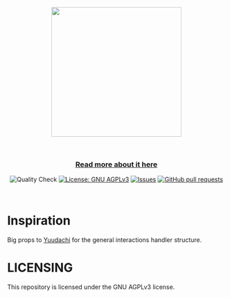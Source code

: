 <div align="center">
  <img width="300" height="300" src="https://sucks-to-b.eu/xFTlWA.png">

  <p align="center">
    <br />
    <h3>
      <strong>
        <a href="https://gaiusbot.me/ama">Read more about it here</a>
      </strong>
    </h2>
  </p>

  <p>
    <img src="https://github.com/ChatSift/AMA/actions/workflows/quality.yml/badge.svg" alt="Quality Check">
    <a href="https://github.com/ChatSift/AMA/blob/main/LICENSE"><img src="https://img.shields.io/badge/License-GNU%20AGPLv3-yellow.svg" alt="License: GNU AGPLv3"></a>
    <a href="https://github.com/ChatSift/AMA/issues"><img src="https://img.shields.io/github/issues-raw/ChatSift/AMA.svg?maxAge=25000" alt="Issues"></a>
    <a href="https://github.com/ChatSift/AMA/pulls"><img src="https://img.shields.io/github/issues-pr/ChatSift/AMA.svg?style=flat" alt="GitHub pull requests"></a>
  </p>

  <br>
</div>

# Inspiration
Big props to [Yuudachi](https://github.com/Naval-Base/yuudachi) for the general interactions handler structure.

# LICENSING

This repository is licensed under the GNU AGPLv3 license.
